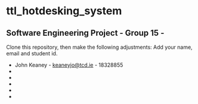 # ttl_hotdesking_system
## Software Engineering Project - Group 15 -  
Clone this repository, then make the following adjustments:
Add your name, email and student id.
- John Keaney - keaneyjo@tcd.ie - 18328855
- 
-
-
-
-
